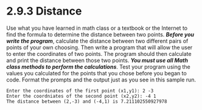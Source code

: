 # 2.9.3 Distance
Use what you have learned in math class or a textbook or the Internet to find the formula to determine the distance between two points. <i><b>Before you write the program</b></i>, calculate the distance between two different pairs of points of your own choosing. Then write a program that will allow the user to enter the coordinates of two points. The program should then calculate and print the distance between those two points. <i><b>You must use all Math class methods to perform the calculations</b></i>. Test your program using the values you calculated for the points that you chose before you began to code. Format the prompts and the output just as you see in this sample run.

```
Enter the coordinates of the first point (x1,y1): 2 -3
Enter the coordniates of the second point (x2,y2): -4 1
The distance between (2,-3) and (-4,1) is 7.211102550927978
```